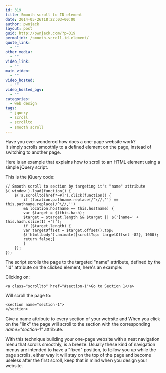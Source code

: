 ```yaml
---
id: 319
title: Smooth scroll to ID element
date: 2014-05-26T18:22:03+00:00
author: pwnjack
layout: post
guid: http://pwnjack.com/?p=319
permalink: /smooth-scroll-id-element/
quote_link:
  - ""
other_media:
  - ""
video_link:
  - ""
main_video:
  - ""
video_hosted:
  - ""
video_hosted_ogv:
  - ""
categories:
  - web design
tags:
  - jquery
  - scroll
  - scrollto
  - smooth scroll
---
```

Have you ever wondered how does a one-page website work?  
It simply scrolls smoothly to a defined element on the page, instead of switching to another page.

Here is an example that explains how to scroll to an HTML element using a simple jQuery script.

This is the jQuery code:

    // Smooth scroll to section by targeting it's "name" attribute
    $( window ).load(function() {
        $('a.scrollto[href*=#]').click(function() {
            if (location.pathname.replace(/^\//,'') == this.pathname.replace(/^\//,'')
            && location.hostname == this.hostname) {
            var $target = $(this.hash);
            $target = $target.length && $target || $('[name=' + this.hash.slice(1) +']');
            if ($target.length) {
            var targetOffset = $target.offset().top;
            $('html,body').animate({scrollTop: targetOffset -82}, 1000);
            return false;}
            }
        });
    });

The script scrolls the page to the targeted "name" attribute, defined by the "id" attribute on the clicked element, here's an example:

Clicking on:

    <a class="scrollto" href="#section-1">Go to Section 1</a>

Will scroll the page to:

    <section name="section-1">
    </section>

Give a name attribute to every section of your website and When you click on the "link" the page will scroll to the section with the corresponding _name="section-1"_ attribute.

With this technique building your one-page website with a neat navigation menu that scrolls smoothly, is a breeze. Usually these kind of navigation menus are intended to have a "fixed" position, to follow you up while the page scrolls, either way it will stay on the top of the page and become useless after the first scroll, keep that in mind when you design your website.